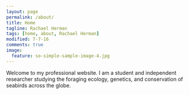 ```yaml
---
layout: page
permalink: /about/
title: Home
tagline: Rachael Herman
tags: [home, about, Rachael Herman]
modified: 7-7-16
comments: true
image:
  feature: so-simple-sample-image-4.jpg
---
```


Welcome to my professional website. I am a student and independent researcher studying the foraging ecology, genetics, and conservation of seabirds across the globe.